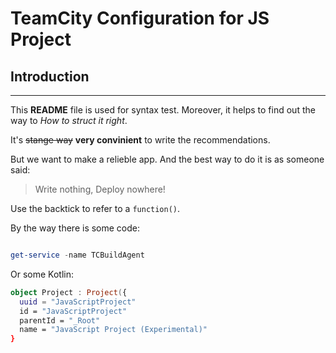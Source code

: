 # TeamCity Configuration for JS Project
## Introduction
------------------
This **README** file is used for syntax test. Moreover, it helps to find out the way to *How to struct it right*.

It's ~~stange way~~ __very convinient__ to write the recommendations.

But we want to make a relieble app. And the best way to do it is as someone said: 

>Write nothing, Deploy nowhere!

Use the backtick to refer to a `function()`.

By the way there is some code:
```powershell

get-service -name TCBuildAgent
```

Or some Kotlin:

```Kotlin
object Project : Project({
  uuid = "JavaScriptProject"
  id = "JavaScriptProject"
  parentId = "_Root"
  name = "JavaScript Project (Experimental)"
}
```
